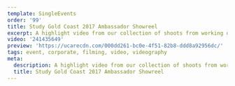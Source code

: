 ```yaml
---
template: SingleEvents
order: '99'
title: Study Gold Coast 2017 Ambassador Showreel
excerpt: A highlight video from our collection of shoots from working over the course of 2017 with Study Gold Coast on the Mayor’s Student Ambassador Program.
video: '241435649'
preview: 'https://ucarecdn.com/000dd261-bc0e-4f51-82b8-ddd8a92956dc/'
tags: event, corporate, filming, video, videography
meta:
  description: A highlight video from our collection of shoots from working over the course of 2017 with Study Gold Coast on the Mayor’s Student Ambassador Program.
  title: Study Gold Coast 2017 Ambassador Showreel
---
```

